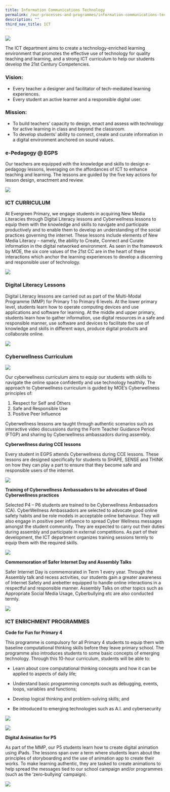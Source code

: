 ```yaml
---
title: Information Communications Technology
permalink: /our-processes-and-programmes/information-communications-technology/
description: ""
third_nav_title: ICT
---
```



![](/images/Department%20Main%20Photos/img_3331.JPG)

The ICT department aims to create a technology-enriched learning environment that promotes the effective use of technology for quality teaching and learning, and a strong ICT curriculum to help our students develop the 21st Century Competencies.

### Vision:

* Every teacher a designer and facilitator of tech-mediated learning experiences.
* Every student an active learner and a responsible digital user.

### Mission:

* To build teachers’ capacity to design, enact and assess with technology for active learning in class and beyond the classroom.
* To develop students’ ability to connect, create and curate information in a digital environment anchored on sound values.

### e-Pedagogy @ EGPS
Our teachers are equipped with the knowledge and skills to design e-pedagogy lessons, leveraging on the affordances of ICT to enhance teaching and learning. The lessons are guided by the five key actions for lesson design, enactment and review.

![](/images/Department%20Photos/ICT/(Updated)/ict%20-%20edtech.jpg)

### ICT CURRICULUM

At Evergreen Primary, we engage students in acquiring New Media Literacies through Digital Literacy lessons and Cyberwellness lessons to equip them with the knowledge and skills to navigate and participate productively and to enable them to develop an understanding of the social practices governing the internet.
These lessons include elements of New Media Literacy – namely, the ability to Create, Connect and Curate information in the digital networked environment. As seen in the framework by MOE, the six core values of the 21st CC are in the heart of these interactions which anchor the learning experiences to develop a discerning and responsible user of technology.

![](/images/Department%20Photos/ICT/(Updated)/ict_nml.jpg)

### Digital Literacy Lessons

Digital Literacy lessons are carried out as part of the Multi-Modal Programme (MMP) for Primary 1 to Primary 6 levels. 
At the lower primary level, students learn how to operate computing devices and use applications and software for learning. 
At the middle and upper primary, students learn how to gather information, use digital resources in a safe and responsible manner, use software and devices to facilitate the use of knowledge and skills in different ways, produce digital products and collaborate online.

![](/images/Department%20Photos/ICT/(Updated)/ict%20-%20digital%20literacies.jpg)

### Cyberwellness Curriculum

![](/images/Department%20Photos/ICT/(Updated)/ict%20-%20cyberwellness%20main.JPG)

Our cyberwellness curriculum aims to equip our students with skills to navigate the online space confidently and use technology healthily.
The approach to Cyberwellness curriculum is guided by MOE’s Cyberwellness principles of:

1.   Respect for Self and Others
2.  Safe and Responsible Use
3.  Positive Peer Influence

Cyberwellness lessons are taught through authentic scenarios such as interactive video discussions during the Form Teacher Guidance Period (FTGP) and sharing by Cyberwellness ambassadors during assembly.
 
**Cyberwellness during CCE lessons**

Every student in EGPS attends Cyberwellness during CCE lessons. These lessons are designed specifically for students to SHAPE, SENSE and THINK on how they can play a part to ensure that they become safe and responsible users of the internet.

![](/images/Department%20Photos/ICT/ict%20picture%2017.jpg)

**Training of Cyberwellness Ambassadors to be advocates of Good Cyberwellness practices**

Selected P4 – P6 students are trained to be Cyberwellness Ambassadors (CA). CyberWellness Ambassadors are selected to advocate good online safety habits and be role models in acceptable online behaviour. They will also engage in positive peer influence to spread Cyber Wellness messages amongst the student community. They are expected to carry out their duties during assembly and participate in external competitions. As part of their development, the ICT department organizes training sessions termly to equip them with the required skills. 

![](/images/Department%20Photos/ICT/ict%20picture%2016.jpg)

**Commemoration of Safer Internet Day and Assembly Talks**

Safer Internet Day is commemorated in Term 1 every year. Through the Assembly talk and recess activities, our students gain a greater awareness of Internet Safety and arebetter equipped to handle online interactions in a respectful and responsible manner. Assembly Talks on other topics such as Appropriate Social Media Usage, Cyberbullying etc are also conducted termly. 

![](/images/Department%20Photos/ICT/ict%20picture%2015.jpg)

### ICT ENRICHMENT PROGRAMMES 

**Code for Fun for Primary 4**

This programme is compulsory for all Primary 4 students to equip them with baseline computational thinking skills before they leave primary school. The programme also introduces students to some basic concepts of emerging technology. Through this 10-hour curriculum, students will be able to:

* Learn about core computational thinking concepts and how it can be applied to aspects of daily life;

* Understand basic programming concepts such as debugging, events, loops, variables and functions;

* Develop logical thinking and problem-solving skills; and

* Be introduced to emerging technologies such as A.I. and cybersecurity

![](/images/Department%20Photos/ICT/ict%20picture%207.jpg)

![](/images/Department%20Photos/ICT/ict%20picture%208.jpg)

**Digital Animation for P5**

As part of the MMP, our P5 students learn how to create digital animation using iPads. The lessons span over a term where students learn about the principles of storyboarding and the use of animation app to create their works. To make learning authentic, they are tasked to create animations to help spread the messages tied to our school campaign and/or programmes (such as the ‘zero-bullying’ campaign).

![](/images/Department%20Photos/ICT/(Updated)/ict%20-%20digital%20animation.jpg)